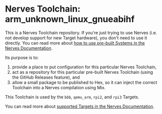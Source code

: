 # Nerves Toolchain: arm_unknown_linux_gnueabihf

This is a Nerves Toolchain repository.
If you're just trying to use Nerves (i.e. not develop support for new Target hardware), you don't need to use it directly.
You can read more about [how to use pre-built Systems in the Nerves Documentation](https://hexdocs.pm/nerves/systems.html).

Its purpose is to:
  1. provide a place to put configuration for this particular Nerves Toolchain,
  2. act as a repository for this particular pre-built Nerves Toolchain (using the GitHub Releases feature), and
  3. allow a small package to be published to Hex, so it can inject the correct Toolchain into a Nerves compilation using Mix.

This Toolchain is used by the `bbb`, `qemu_arm`, `rpi2`, and `rpi3` Targets.

You can read more about [supported Targets in the Nerves Documentation](https://hexdocs.pm/nerves/targets.html).
